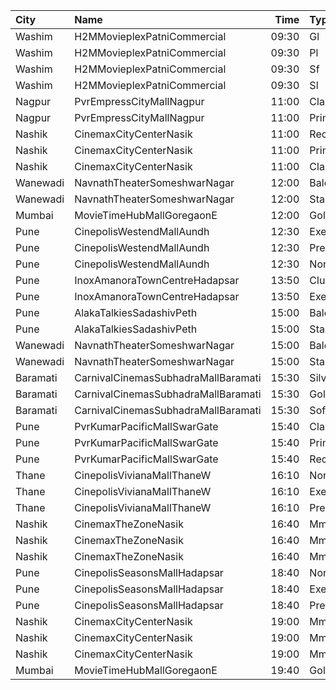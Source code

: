 | City     | Name                                |  Time | Type        | Price | Capacity | Booked |
| :------- | :---------------------------------- | ----: | :---------- | ----: | -------: | -----: |
| Washim   | H2MMovieplexPatniCommercial         | 09:30 | Gl          |  100₹ |       96 |      0 |
| Washim   | H2MMovieplexPatniCommercial         | 09:30 | Pl          |  100₹ |       60 |      0 |
| Washim   | H2MMovieplexPatniCommercial         | 09:30 | Sf          |  100₹ |      500 |    479 |
| Washim   | H2MMovieplexPatniCommercial         | 09:30 | Sl          |   70₹ |       52 |      0 |
| Nagpur   | PvrEmpressCityMallNagpur            | 11:00 | Classic     |  100₹ |       12 |      0 |
| Nagpur   | PvrEmpressCityMallNagpur            | 11:00 | Prime       |  130₹ |       48 |      0 |
| Nashik   | CinemaxCityCenterNasik              | 11:00 | Recliner    |  220₹ |        9 |      4 |
| Nashik   | CinemaxCityCenterNasik              | 11:00 | Prime       |  100₹ |       69 |     15 |
| Nashik   | CinemaxCityCenterNasik              | 11:00 | Classic     |   80₹ |       17 |      0 |
| Wanewadi | NavnathTheaterSomeshwarNagar        | 12:00 | Balcony     |   80₹ |      100 |      0 |
| Wanewadi | NavnathTheaterSomeshwarNagar        | 12:00 | Stall       |   50₹ |      100 |      0 |
| Mumbai   | MovieTimeHubMallGoregaonE           | 12:00 | Gold        |  120₹ |       98 |      3 |
| Pune     | CinepolisWestendMallAundh           | 12:30 | Executive   |  160₹ |       38 |      0 |
| Pune     | CinepolisWestendMallAundh           | 12:30 | Premium     |  160₹ |       25 |      5 |
| Pune     | CinepolisWestendMallAundh           | 12:30 | Normal      |  160₹ |       11 |      0 |
| Pune     | InoxAmanoraTownCentreHadapsar       | 13:50 | Club        |   90₹ |       37 |      0 |
| Pune     | InoxAmanoraTownCentreHadapsar       | 13:50 | Executive   |   90₹ |       10 |      0 |
| Pune     | AlakaTalkiesSadashivPeth            | 15:00 | Balcony     |  100₹ |      100 |      0 |
| Pune     | AlakaTalkiesSadashivPeth            | 15:00 | Stall       |   90₹ |      100 |      0 |
| Wanewadi | NavnathTheaterSomeshwarNagar        | 15:00 | Balcony     |   80₹ |      100 |      0 |
| Wanewadi | NavnathTheaterSomeshwarNagar        | 15:00 | Stall       |   50₹ |      100 |      0 |
| Baramati | CarnivalCinemasSubhadraMallBaramati | 15:30 | Silver      |  150₹ |       42 |     21 |
| Baramati | CarnivalCinemasSubhadraMallBaramati | 15:30 | Gold        |  150₹ |      128 |    103 |
| Baramati | CarnivalCinemasSubhadraMallBaramati | 15:30 | Sofa        |  180₹ |       17 |      9 |
| Pune     | PvrKumarPacificMallSwarGate         | 15:40 | Classic     |  110₹ |       12 |      0 |
| Pune     | PvrKumarPacificMallSwarGate         | 15:40 | Prime       |  110₹ |       81 |     14 |
| Pune     | PvrKumarPacificMallSwarGate         | 15:40 | Recliner    |  180₹ |        6 |      5 |
| Thane    | CinepolisVivianaMallThaneW          | 16:10 | Normal      |  170₹ |       25 |     13 |
| Thane    | CinepolisVivianaMallThaneW          | 16:10 | Executive   |  170₹ |       97 |     70 |
| Thane    | CinepolisVivianaMallThaneW          | 16:10 | Premium     |  170₹ |       43 |     39 |
| Nashik   | CinemaxTheZoneNasik                 | 16:40 | MmprimePlus |  170₹ |        8 |      8 |
| Nashik   | CinemaxTheZoneNasik                 | 16:40 | Mmprime     |  140₹ |      131 |    131 |
| Nashik   | CinemaxTheZoneNasik                 | 16:40 | Mmclassic   |  110₹ |       28 |     28 |
| Pune     | CinepolisSeasonsMallHadapsar        | 18:40 | Normal      |  110₹ |       14 |      0 |
| Pune     | CinepolisSeasonsMallHadapsar        | 18:40 | Executive   |  110₹ |       49 |      4 |
| Pune     | CinepolisSeasonsMallHadapsar        | 18:40 | Premium     |  110₹ |       15 |     10 |
| Nashik   | CinemaxCityCenterNasik              | 19:00 | Mmrecliner  |  320₹ |        9 |      2 |
| Nashik   | CinemaxCityCenterNasik              | 19:00 | Mmprime     |  180₹ |       69 |     14 |
| Nashik   | CinemaxCityCenterNasik              | 19:00 | Mmclassic   |  150₹ |       17 |      0 |
| Mumbai   | MovieTimeHubMallGoregaonE           | 19:40 | Gold        |  120₹ |       98 |     26 |